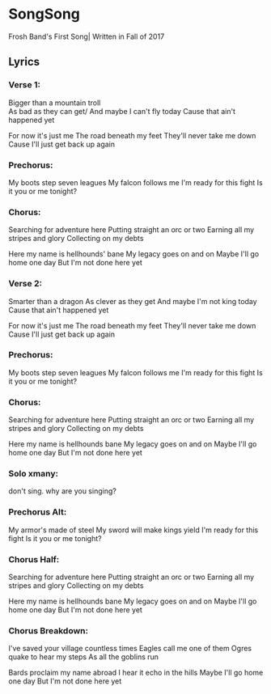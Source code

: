 # SongSong
Frosh Band's First Song|
Written in Fall of 2017

## Lyrics
### Verse 1:
Bigger than a mountain troll\
As bad as they can get/
And maybe I can't fly today
Cause that ain't happened yet

For now it's just me
The road beneath my feet
They'll never take me down
Cause I'll just get back up again

### Prechorus:
My boots step seven leagues
My falcon follows me
I'm ready for this fight
Is it you or me tonight?

### Chorus: 
Searching for adventure here
Putting straight an orc or two
Earning all my stripes and glory
Collecting on my debts 

Here my name is hellhounds' bane 
My legacy goes on and on 
Maybe I'll go home one day
But I'm not done here yet

### Verse 2:
Smarter than a dragon
As clever as they get
And maybe I'm not king today 
Cause that ain't happened yet

For now it's just me
The road beneath my feet
They'll never take me down
Cause I'll just get back up again

### Prechorus:
My boots step seven leagues
My falcon follows me
I'm ready for this fight
Is it you or me tonight?

### Chorus:
Searching for adventure here
Putting straight an orc or two
Earning all my stripes and glory
Collecting on my debts 

Here my name is hellhounds bane 
My legacy goes on and on 
Maybe I'll go home one day
But I'm not done here yet

### Solo xmany:
don't sing. why are you singing?

### Prechorus Alt: 
My armor's made of steel
My sword will make kings yield
I'm ready for this fight
Is it you or me tonight?

### Chorus Half:
Searching for adventure here
Putting straight an orc or two
Earning all my stripes and glory
Collecting on my debts 

Here my name is hellhounds bane 
My legacy goes on and on 
Maybe I'll go home one day
But I'm not done here yet

### Chorus Breakdown:
I've saved your village countless times
Eagles call me one of them
Ogres quake to hear my steps
As all the goblins run 

Bards proclaim my name abroad
I hear it echo in the hills
Maybe I'll go home one day
But I'm not done here yet
